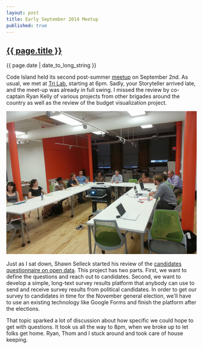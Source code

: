 ```yaml
---
layout: post
title: Early September 2014 Meetup
published: true
---
```


<h2><a href="{{ page.url }}">{{ page.title }}</a></h2>

{{ page.date | date_to_long_string }}

Code Island held its second post-summer [meetup](http://www.meetup.com/Rhode-Island-Code-for-America-Brigade/) on September 2nd. As usual, we met at [Tri Lab](https://www.google.com/maps/place/10+Davol+Square,+Providence,+RI+02903/@41.824152,-71.4398007,13z/data=!4m2!3m1!1s0x89e4456a8646dbf1:0x2259e0f433c149cf?hl=en), starting at 6pm. Sadly, your Storyteller arrived late, and the meet-up was already in full swing. I missed the review by co-captain Ryan Kelly of various projects from other brigades around the country as well as the review of the budget visualization project. 

![About a dozen people sitting around a horseshoe shaped table](../images/photos/20140902_185445-600.jpg)

Just as I sat down, Shawn Selleck started his review of the [candidates questionnaire on open data](http://codeisland.github.io/candidate-questionnaire/). This project has two parts. First, we want to define the questions and reach out to candidates. Second, we want to develop a simple, long-text survey results platform that anybody can use to send and receive survey results from political candidates. In order to get our survey to candidates in time for the November general election, we'll have to use an existing technology like Google Forms and finish the platform after the elections.

That topic sparked a lot of discussion about how specific we could hope to get with questions. It took us all the way to 8pm, when we broke up to let folks get home. Ryan, Thom and I stuck around and took care of house keeping.
